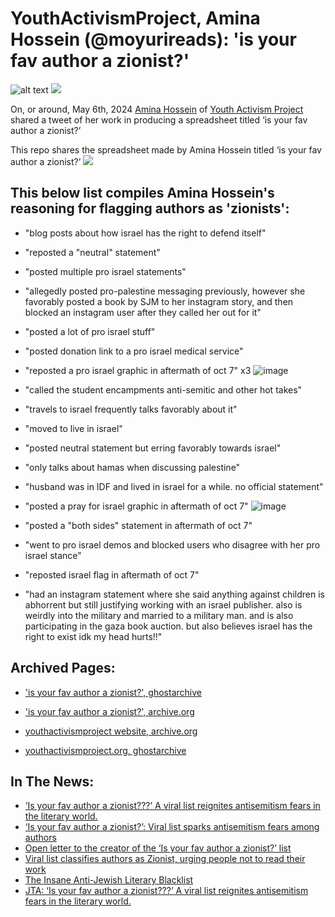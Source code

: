 # YouthActivismProject, Amina Hossein (@moyurireads): 'is your fav author a zionist?'

![alt text](https://raw.githubusercontent.com/apileofrocksiscalledcairns/YouthActivismProject/main/%40moyurireads%20tweet%20may%206%2C%202024.jpeg) ![](https://raw.githubusercontent.com/apileofrocksiscalledcairns/YouthActivismProject/main/Amina%20Hossein%20LinkedIn.jpeg)

On, or around, May 6th, 2024 [Amina Hossein](https://web.archive.org/web/20240510221555/https%3A%2F%2Fwww.youthactivismproject.org%2Four-team) of [Youth Activism Project](https://www.youthactivismproject.org/) shared a tweet of her work in producing a spreadsheet titled ‘is your fav author a zionist?’

This repo shares the spreadsheet made by Amina Hossein titled ‘is your fav author a zionist?’
![](https://raw.githubusercontent.com/apileofrocksiscalledcairns/YouthActivismProject/main/%40moyurireads%20tweet.png)

## This below list compiles Amina Hossein's reasoning for flagging authors as 'zionists':
- "blog posts about how israel has the right to defend itself"
- "reposted a "neutral" statement"
- "posted multiple pro israel statements"
- "allegedly posted pro-palestine messaging previously, however she favorably posted a book by SJM to her instagram story, and then blocked an instagram user after they called her out for it"
- "posted a lot of pro israel stuff"
- "posted donation link to a pro israel medical service"
- "reposted a pro israel graphic in aftermath of oct 7" x3
![image](https://github.com/apileofrocksiscalledcairns/YouthActivismProject/assets/129545162/fe86c0ea-c3ba-42b3-8c1e-8091679cd8b3)
  
- "called the student encampments anti-semitic and other hot takes"
- "travels to israel frequently talks favorably about it"
- "moved to live in israel"
- "posted neutral statement but erring favorably towards israel"
- "only talks about hamas when discussing palestine"
- "husband was in IDF and lived in israel for a while. no official statement"
- "posted a pray for israel graphic in aftermath of oct 7"
![image](https://github.com/apileofrocksiscalledcairns/YouthActivismProject/assets/129545162/43910a6e-be17-4729-b8cd-b5cce2ecb283)

- "posted a "both sides" statement in aftermath of oct 7"
- "went to pro israel demos and blocked users who disagree with her pro israel stance"
- "reposted israel flag in aftermath of oct 7"
- "had an instagram statement where she said anything against children is abhorrent but still justifying working with an israel publisher. also is weirdly into the military and married to a military man. and is also participating in the gaza book auction. but also believes israel has the right to exist idk my head hurts!!"


## Archived Pages:

  
- ['is your fav author a zionist?', ghostarchive](https://ghostarchive.org/archive/QFt0r)
- ['is your fav author a zionist?', archive.org](https://web.archive.org/web/20240510223824/https://docs.google.com/spreadsheets/u/0/d/12xyT_g0NvSGxtEtJGsJZ3aCwWoD5PaYvoSiUxoCKof0/htmlview#gid=0)


- [youthactivismproject website, archive.org](https://web.archive.org/web/20240422063222/https://www.youthactivismproject.org/)
- [youthactivismproject.org, ghostarchive](https://ghostarchive.org/archive/uah7I)


## In The News:

- [‘Is your fav author a zionist???’ A viral list reignites antisemitism fears in the literary world.](https://forward.com/fast-forward/611890/is-your-fav-author-a-zionist-a-viral-list-reignites-antisemitism-fears-in-the-literary-world)
- [‘Is your fav author a zionist?’: Viral list sparks antisemitism fears among authors](https://www.timesofisrael.com/is-your-fav-author-a-zionist-viral-list-sparks-antisemitism-fears-among-authors/)
- [Open letter to the creator of the ‘Is your fav author a zionist?’ list](https://milpitasbeat.com/open-letter-to-the-creator-of-the-is-your-fav-author-a-zionist-list/)
- [Viral list classifies authors as Zionist, urging people not to read their work](https://forward.com/culture/611728/authors-zionist-pro-palestine-list/)
- [The Insane Anti-Jewish Literary Blacklist](https://www.commentary.org/seth-mandel/the-insane-anti-jewish-literary-blacklist/)
- [JTA: ‘Is your fav author a zionist???’ A viral list reignites antisemitism fears in the literary world.](https://www.jta.org/2024/05/09/israel/is-your-fav-author-a-zionist-a-viral-list-reignites-antisemitism-fears-in-the-literary-world)
